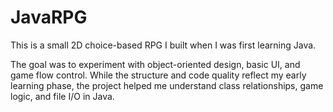 # JavaRPG

This is a small 2D choice-based RPG I built when I was first learning Java.

The goal was to experiment with object-oriented design, basic UI, and game flow control. While the structure and code quality reflect my early learning phase, the project helped me understand class relationships, game logic, and file I/O in Java.
